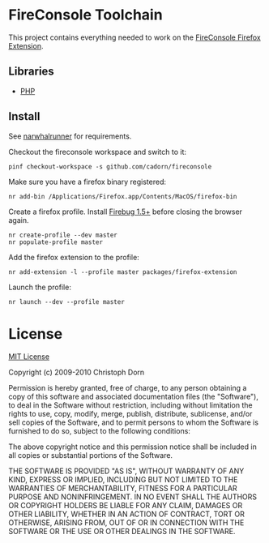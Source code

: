 
FireConsole Toolchain
=====================

This project contains everything needed to work on the [FireConsole Firefox Extension](http://www.fireconsole.org/).


Libraries
---------

  * [PHP](http://github.com/cadorn/fireconsole/tree/master/packages/lib-php/)



Install
-------

See [narwhalrunner](http://github.com/cadorn/narwhalrunner) for requirements.

Checkout the fireconsole workspace and switch to it:

    pinf checkout-workspace -s github.com/cadorn/fireconsole

Make sure you have a firefox binary registered:

    nr add-bin /Applications/Firefox.app/Contents/MacOS/firefox-bin

Create a firefox profile. Install [Firebug 1.5+](http://getfirebug.com/) before closing the browser again.

    nr create-profile --dev master
    nr populate-profile master

Add the firefox extension to the profile:

    nr add-extension -l --profile master packages/firefox-extension

Launch the profile:

    nr launch --dev --profile master





License
=======

[MIT License](http://www.opensource.org/licenses/mit-license.php)

Copyright (c) 2009-2010 Christoph Dorn

Permission is hereby granted, free of charge, to any person obtaining a copy
of this software and associated documentation files (the "Software"), to deal
in the Software without restriction, including without limitation the rights
to use, copy, modify, merge, publish, distribute, sublicense, and/or sell
copies of the Software, and to permit persons to whom the Software is
furnished to do so, subject to the following conditions:

The above copyright notice and this permission notice shall be included in
all copies or substantial portions of the Software.

THE SOFTWARE IS PROVIDED "AS IS", WITHOUT WARRANTY OF ANY KIND, EXPRESS OR
IMPLIED, INCLUDING BUT NOT LIMITED TO THE WARRANTIES OF MERCHANTABILITY,
FITNESS FOR A PARTICULAR PURPOSE AND NONINFRINGEMENT. IN NO EVENT SHALL THE
AUTHORS OR COPYRIGHT HOLDERS BE LIABLE FOR ANY CLAIM, DAMAGES OR OTHER
LIABILITY, WHETHER IN AN ACTION OF CONTRACT, TORT OR OTHERWISE, ARISING FROM,
OUT OF OR IN CONNECTION WITH THE SOFTWARE OR THE USE OR OTHER DEALINGS IN
THE SOFTWARE.
